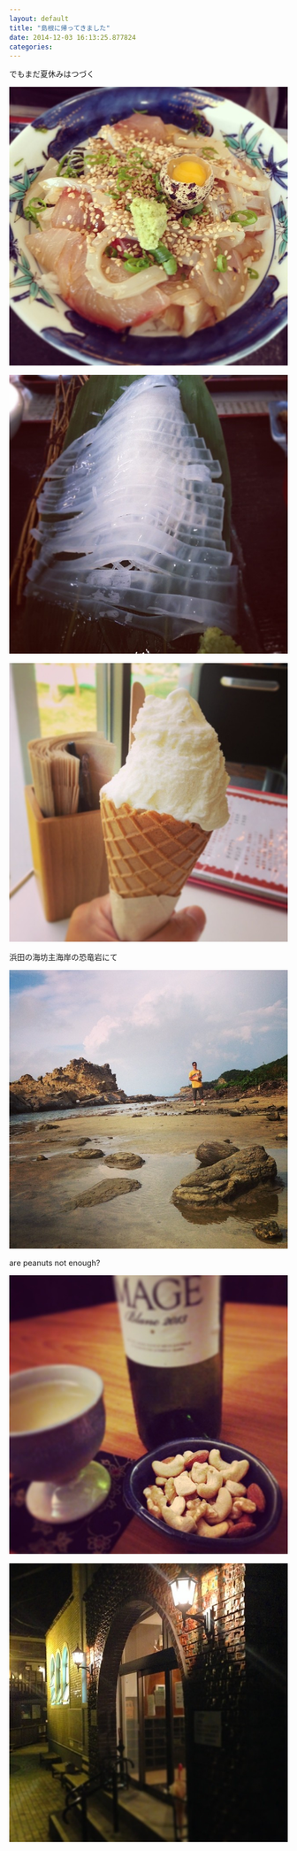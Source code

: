 ```yaml
---
layout: default
title: "島根に帰ってきました"
date: 2014-12-03 16:13:25.877824
categories: 
---
```


でもまだ夏休みはつづく

![](/assets/images/201408/10597422_677607202330741_1967497517_n.jpg)

![](/assets/images/201408/10522826_645820142181140_1581268089_n.jpg)

![](/assets/images/201408/915673_1486287681611509_1854355492_n.jpg)

浜田の海坊主海岸の恐竜岩にて

![浜田の海坊主海岸の恐竜岩にて](/assets/images/201408/10538754_681920078554918_2110542819_n.jpg)

are peanuts not enough?

![are peanuts not enough?](/assets/images/201408/10570201_1386572644952282_13250104_n.jpg)

![](/assets/images/201408/10570121_1530735797142448_2009254749_n.jpg)


